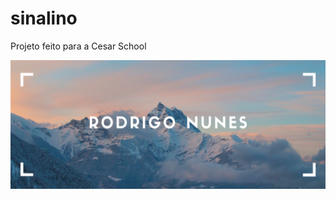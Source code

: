 # sinalino
Projeto feito para a Cesar School

![alt text](https://github.com/rodrigonuness/rodrigonuness/blob/master/image.png)
